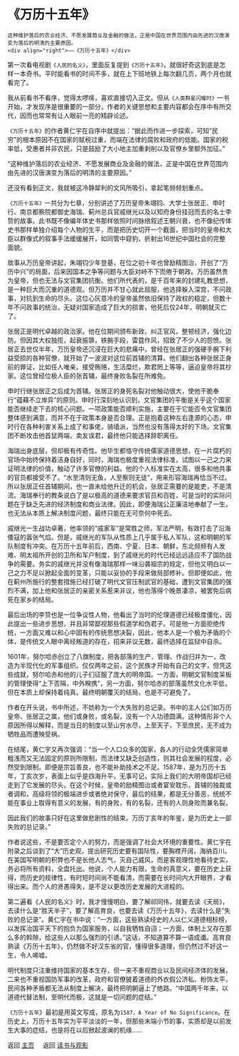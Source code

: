 # 《万历十五年》

```{admonition} Inspire 
这种维护落后的农业经济、不愿发展商业及金融的做法，正是中国在世界范围内由先进的汉唐演变为落后的明清的主要原因。
<div align="right">——《万历十五年》</div>
```

第一次看电视剧`《人民的名义》`，里面反复提到`《万历十五年》`，就很好奇这到底是怎样一本奇书。平时能看书的时间不多，就在上下班地铁上每次翻几页，两个月也就看完了。

我从前看书不看序，觉得太啰嗦，喜欢直接切入正文。但从`《人类群星闪耀时》`一书开始，才发现序是很重要的一部分，作者的关键思想和主要内容都会在序中有所交代，因而也常常有让人眼前一亮的精辟论述。

 

`《万历十五年》`的作者黄仁宇在自序中就提出：“据此而作进一步探索，可知“民穷”的根本原因不在国家的赋税过重，而端在法律的腐败和政府的低能。国家的税率低，受惠者并非农民，只是鼓励了大小地主加重剥削以及官僚乡里额外加征。”

“这种维护落后的农业经济、不愿发展商业及金融的做法，正是中国在世界范围内由先进的汉唐演变为落后的明清的主要原因。”

还没有看到正文，我就被这冷静犀利的文风所吸引，拿起笔频频划重点。

 

`《万历十五年》`一共分为七章，分别讲述了万历皇帝朱翊钧、大学士张居正、申时行、南京都察院都御史海瑞、蓟州总兵官戚继光以及以知府身份挂冠而去的名士李贽的故事。此书既不像编年体史书那样依照时间脉络叙述王朝兴衰，也不像纪传体史书那样单独介绍每个人物的生平，而是把历史切开一个截面，把当时的皇帝和大臣以群像式的叙事手法缓缓展开，如同管中窥豹，折射出16世纪中国社会的完整面貌。

 

故事从万历皇帝讲起，朱翊钧少年登基，在位之初十年也曾励精图治，开创了“万历中兴”的局面，后来因国本之争等问题与大臣对峙不下而倦于朝政。万历虽然贵为皇帝，但也无法与文官集团抗衡。他们所代表的，是千百年来的封建礼教思想，是一种巨大而沉重的道德观。但万历并不甘心就此屈服，他选择躲入深宫，不问政事，对抗到生命的尽头。这位心灰意冷的皇帝虽然依旧保持了政权的稳定，但数十年不问政事的统治，无疑对国家造成了巨大的损害，他死后仅24年，明朝就灭亡了。

 

张居正是明代卓越的政治家。他在位期间颁布新政、纠正官风，整顿经济，强化边防。但因其大权独揽，起衰振隳，铁腕手段，雷霆作风，招致了不少人的怨愤。张居正去世仅半年，万历皇帝还沉浸在巨大的悲痛中，曾经在张居正的强硬手腕下利益受损的各种官僚，就开始了一波波对这位前首辅的清算。他们翻出各种张居正身前的罪证，比如任人唯亲。接受贿赂，生活糜烂，欺君罔上等等，逼迫皇帝将其抄家。这位曾经位极人臣的张首辅，最终身败名裂在所难免。

 

申时行继张居正之后成为首辅。张居正的身死名裂对他触动很大，使他干脆奉行“蕴藉不立岸异”的原则。申时行深刻地认识到，文官集团的平衡是关乎这个国家能否继续走下去的核心问题。一项政策能否顺利实施，主要在于它能否令文官集团整体感到满意，而并不在于政策本身是否合理。正是抱着这种左右逢源的心态，申时行在各种利害关系上成了和事佬，骑墙派，当然也没有落得太好的下场。文官集团不断攻击他首鼠两端，卖友误君，最终他只能选择辞职离任。

 

海瑞出身底层，但却极有传奇性。他毕生都恪守传统儒家道德思想，在一片腐朽的官场中始终保持着洁身自好，同时，海瑞也极度重视法律标准，试图以一己之力来证明法律的价值，触动了许多官僚的利益。他的个人标准实在太高，很多和他共事的官员都接受不了。“水至清则无鱼，人至察则无徒”，用来形容海瑞再恰当不过。所以张居正任首辅期间，也一直未给他升迁的机会，张居正需要的是能吏，不是清流。海瑞奉行的教条说白了是以极高的道德来要求官员和百姓，可是当时的实际问题在于缺乏先进的经济制度和商业法律。因此，即便海瑞公正廉洁地奉献了一生，也无法从本质上解决制度问题，最终只能在无可奈何中死去。

 

戚继光一生战功卓著，他率领的“戚家军”是常胜之师，军法严明，有效打击了沿海倭寇的嚣张气焰。但是，戚继光的军队从性质上几乎属于私人军队，这和明朝的军队制度有冲突。在万历十五年前后，西南、宁夏、日本、朝鲜，东北频频有人发难、明太祖所开创的卫所和军户制度，到了戚继光的时代已经远远适应不了国防战争的需要。务实的戚继光并没有像海瑞那样一味沿袭祖宗的规定，但他又明白以一己之力不足以掀起全面的变革，只能以妥协的手段来做局部修补。但即便如此，他在蓟州所施行的整套措施已经打破了明代文官压制武官的基础，遭到文官集团的强烈不满，加上他和张居正的亲密关系惹来非议，他也落得个晚景凄凉，被罢免后病死在家乡的结局。

 

最后出场的李贽也是一位争议性人物，他看出了当时的伦理道德已经极度僵化，因此提出一些进步思想，并且非常鄙视那些假道学和伪君子。可是他一方面拒绝传统，一方面又难以和心中固有的传统思想决裂，因此，他本人是一个极为矛盾的个体，是传统文人眼中离经叛道的存在，招来非议无数，最终选择在监狱中自杀。

 

1601年，努尔哈赤创立了八旗制度，把各部落的生产、管理、作战归并为一，改造为半现代化的军事组织。仅仅两年之前，这个民族才开始有自己的文字，但凭这些成就，努尔哈赤和他的儿子们征服了庞大的明帝国。一方面，明朝文官制度呆板的管理使得“上下否隔，中外睽携”，另一方面，努尔哈赤的部落虽然文化水平低，但在本质上却保持着纯真。最终明朝覆灭的结局，也是不可避免了。

 

作者在开头说，书中所述，不妨称为一个大失败的总记录。书中的主人公们如万历皇帝、张居正之属，他们或身败，或名裂，没有一个人功德圆满。这种情形非个人原因所得以解释，而是当日的制度以至山穷水尽，上至天子，下至庶民，无不成为牺牲品而遭殃受祸。

 

在结尾，黄仁宇又再次强调：“当一个人口众多的国家，各人的行动全凭儒家简单粗浅而又无法固定的原则所限制，而法律又缺乏创造性，则其社会发展的程度，必然受到限制。即便是宗旨善良，也不能补助技术之不足。1587年，是为万历十五年，丁亥次岁，表面上似乎是四海升平，无事可记，实际上我们的大明帝国却已经走到了它发展的尽头。在这个时候，皇帝的励精图治或者宴安耽乐，首辅的独裁或者调和，高级将领的极端进步或者绝对保守，最后的结果，都是无分善恶，统统不能在事业上取得有意义的发展，有的身败，有的名裂，还有的人则身败而兼名裂。

因此我们的故事只好在这里做悲剧性的结束。万历丁亥年的年鉴，是为历史上一部失败的总记录。”

 

作者说这些，不是要否定个人的努力，而是强调了社会大环境的重要性。黄仁宇在附录之后谈到了“大”历史观，提出研究历史要有国际性，要胸襟开阔，海纳百川。在美国写明朝的积弊也不是长他人志气，灭自己威风，而是客观理性地看待史实，务必将所有资料，全盘托出。他说，个人能力有限，生命的真意义，要在历史上获得，而历史的规律性，有时短时间尚不能看清，而需要在长时间内大开眼界，才看得出来。而个人的贤愚得失，是不足以更改历史发展的大进程的。

 

第二遍看《人民的名义》时，我才慢慢明白，要了解祁同伟，就要去读《天局》，去读什么是“胜天半子”，要了解高育良，也要去读《万历十五年》，去读什么是“失败的总记录”。黄仁宇在书中说：“一方面，这些熟读经史的人以仁义道德相标榜，以发挥治国平天下的抱负为国家服务，以自我牺牲自诩；一方面，体制上又存在那么多的斡隙，给这些人以那么强烈的引诱。”这话，不知道算不算一语成谶。高育良熟读《万历十五年》，仍然做不好汉东省的官，懂得很多道理，但仍然过不好这一生，令人唏嘘。

 

明代制度只注重维持国家的基本生存，但一来不重视商业以及民间经济体的发展，二来也不重视国防军事的改革，政府和官僚披着道德的外衣假公济私、粉饰太平，民间各种矛盾都无法从制度上解决，最终把明朝逼上了绝路。“中国两千年来，以道德代替法制，至明代而极，这就是一切问题的症结。”

 

`《万历十五年`》最初是用英文写成，原名为`1587，A Year of No Significance`。在历史上，万历十五年实为平平淡淡的一年，但那些末端小节的事，实质却是以前发生大事的症结，也是将在以后掀起波澜的机缘……




返回 [主页](../../../intro.md)    $~~~$ 返回 [读书与观影](../../../posts/readingcollection.md)